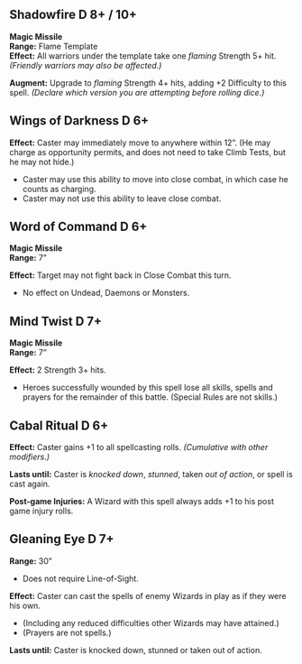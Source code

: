 ## Shadowfire D 8+ / 10+
**Magic Missile**  
**Range:** Flame Template  
**Effect:** All warriors under the template take one _flaming_ Strength 5+ hit. _(Friendly warriors may also be affected.)_

**Augment:** Upgrade to _flaming_ Strength 4+ hits, adding +2 Difficulty to this spell. _(Declare which version you are attempting before rolling dice.)_
## Wings of Darkness D 6+
**Effect:** Caster may immediately move to anywhere within 12”. (He may charge as opportunity permits, and does not need to take Climb Tests, but he may not hide.)
- Caster may use this ability to move into close combat, in which case he counts as charging.
- Caster may not use this ability to leave close combat.
## Word of Command D 6+
**Magic Missile**  
**Range:** 7”

**Effect:** Target may not fight back in Close Combat this turn.
- No effect on Undead, Daemons or Monsters.
## Mind Twist D 7+
**Magic Missile**  
**Range:** 7”  

**Effect:** 2 Strength 3+ hits.
- Heroes successfully wounded by this spell lose all skills, spells and prayers for the remainder of this battle. (Special Rules are not skills.)
## Cabal Ritual D 6+
**Effect:** Caster gains +1 to all spellcasting rolls. _(Cumulative with other modifiers.)_  

**Lasts until:** Caster is _knocked down_, _stunned_, taken _out of action_, or spell is cast again.  

**Post-game Injuries:** A Wizard with this spell always adds +1 to his post game injury rolls.
## Gleaning Eye D 7+
**Range:** 30”
- Does not require Line-of-Sight.

**Effect:** Caster can cast the spells of enemy Wizards in play as if they were his own.
- (Including any reduced difficulties other Wizards may have attained.)
- (Prayers are not spells.)

**Lasts until:** Caster is knocked down, stunned or taken out of action.
